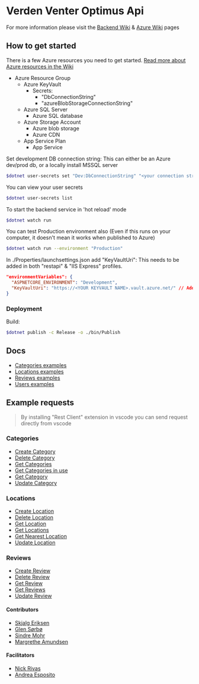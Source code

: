 # Verden Venter Optimus Api

For more information please visit the [Backend Wiki](https://github.com/bouvet/map/wiki/Backend) & [Azure Wiki](https://github.com/bouvet/map/wiki/Azure-Resources) pages

## How to get started

There is a few Azure resources you need to get started.
[Read more about Azure resources in the Wiki](https://github.com/bouvet/map/wiki/Azure-Resources)

- Azure Resource Group
  - Azure KeyVault
    - Secrets:
      - "DbConnectionString"
      - "azureBlobStorageConnectionString"
  - Azure SQL Server
    - Azure SQL database
  - Azure Storage Account
    - Azure blob storage
    - Azure CDN
  - App Service Plan
    - App Service

Set development DB connection string:
This can either be an Azure dev/prod db, or a locally install MSSQL server

```bash
$dotnet user-secrets set "Dev:DbConnectionString" "<your connection string>"
```

You can view your user secrets

```bash
$dotnet user-secrets list
```

To start the backend service in 'hot reload' mode

```bash
$dotnet watch run
```

You can test Production environment also
(Even if this runs on your computer, it doesn't mean it works when published to Azure)

```bash
$dotnet watch run --environment "Production"
```

In ./Properties/launchsettings.json add "KeyVaultUri":
This needs to be added in both "restapi" & "IIS Express" profiles.

```json
"environmentVariables": {
  "ASPNETCORE_ENVIRONMENT": "Development",
  "KeyVaultUri": "https://<YOUR KEYVAULT NAME>.vault.azure.net/" // Add this line
}
```

### Deployment

Build:

```bash
$dotnet publish -c Release -o ./bin/Publish
```

## Docs

- [Categories examples](Docs/Categories.md)
- [Locations examples](Docs/Locations.md)
- [Reviews examples](Docs/Reviews.md)
- [Users examples](Docs/Users.md)

## Example requests

> By installing "Rest Client" extension in vscode you can send request directly from vscode

### Categories

- [Create Category](Requests/Category/CreateCategory.http)
- [Delete Category](Requests/Category/DeleteCategory.http)
- [Get Categories](Requests/Category/GetCategories.http)
- [Get Categories in use](Requests/Category/GetCategoriesInUse.http)
- [Get Category](Requests/Category/GetCategory.http)
- [Update Category](Requests/Category/UpdateCategory.http)

### Locations

- [Create Location](Requests/Location/CreateLocation.http)
- [Delete Location](Requests/Location/DeleteLocation.http)
- [Get Location](Requests/Location/GetLocation.http)
- [Get Locations](Requests/Location/GetLocations.http)
- [Get Nearest Location](Requests/Location/GetNearestLocation.http)
- [Update Location](Requests/Location/UpdateLocation.http)

### Reviews

- [Create Review](Requests/Review/CreateReview.http)
- [Delete Review](Requests/Review/DeleteReview.http)
- [Get Review](Requests/Review/GetReview.http)
- [Get Reviews](Requests/Review/GetReviews.http)
- [Update Review](Requests/Review/UpdateReview.http)

#### Contributors

- [Skjalg Eriksen](https://github.com/skjalg-eriksen)
- [Glen Sørbø](https://github.com/glensorbo)
- [Sindre Mohr](https://github.com/SindreMohr)
- [Margrethe Amundsen](https://github.com/margretheamundsen)

#### Facilitators

- [Nick Rivas](https://github.com/nickrivas)
- [Andrea Esposito](https://github.com/AndreaEsposit)
